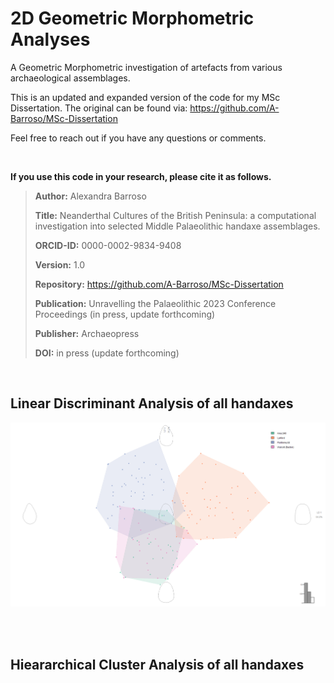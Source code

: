 # 2D Geometric Morphometric Analyses

A Geometric Morphometric investigation of artefacts from various archaeological assemblages.

This is an updated and expanded version of the code for my MSc Dissertation. The original can be found via: https://github.com/A-Barroso/MSc-Dissertation


Feel free to reach out if you have any questions or comments.



<br>


**If you use this code in your research, please cite it as follows.**

> **Author:** Alexandra Barroso
> 
> **Title:** Neanderthal Cultures of the British Peninsula: a computational investigation into selected Middle Palaeolithic handaxe assemblages.
> 
> **ORCID-ID:** 0000-0002-9834-9408
> 
> **Version:** 1.0
> 
> **Repository:** https://github.com/A-Barroso/MSc-Dissertation
> 
> **Publication:** Unravelling the Palaeolithic 2023 Conference Proceedings (in press, update forthcoming)
> 
> **Publisher:** Archaeopress
> 
> **DOI:** in press (update forthcoming)


<br>




## Linear Discriminant Analysis of all handaxes

![./images/LDAfullaxes.jpg](https://github.com/A-Barroso/MSc-Dissertation/blob/main/Images/LDAfullaxes.jpg)


<br>


<br>



## Hieararchical Cluster Analysis of all handaxes
